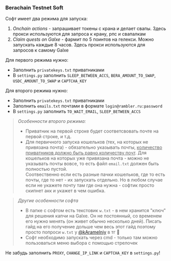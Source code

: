 ### Berachain Testnet Soft


Софт имеет два режима для запуска:
1. *Onchain actions* - запрашивает токены с крана и делает свапы. Здесь прокси используются для запроса к крану, рпс и
свапалкам
2. *Claim quests on Galxe* - фармит по 5 поинтов на гелекси. Можно запускать каждые 8 часов. Здесь прокси используются
для запросов к самому Galxe


Для первого режима нужно:
* Заполнить `privatekeys.txt` приватниками
* В `settings.py` заполнить `SLEEP_BETWEEN_ACCS`, `BERA_AMOUNT_TO_SWAP`, `USDC_AMOUNT_TO_SWAP` и `CAPTCHA_KEY`


Для второго режима нужно:
* Заполнить `privatekeys.txt` приватниками
* Заполнить `emails.txt` почтами в формате `login@rambler.ru:password`
* В `settings.py` заполнить `TO_WAIT_EMAIL`, `SLEEP_BETWEEN_ACCS`


> *Особенности второго режима:*
> * Приватник на первой строке будет соответсвовать почте на первой строке, и т.д.
> * Для первичного запуска кошельков (тех, на которых не привязана почта) - обязательно указывать почты, <u>количество 
> приватников должно быть равно количеству почт</u>. Для кошельков на которых уже привязана почта - можно не указывать
> почты вовсе, то есть файл `email.txt` должен быть полностью пустой. \
> Соотвественно если есть разные пачки кошельков, где то есть почты, где то нет - их запускать отдельно. Но в любом 
> случае если не укажете почту там где она нужна - софтик просто скипнет акк и укажет в чем ошибка.


> *Другие особенности софта*
> * В папке с софтом есть текстовик `w.txt` - в нем хранится "ключ" для решения капчи на Galxe. Он не постоянный, 
> со временем его нужно менять (он живет обычно несколько дней). Писать гайд на его получение дольше чем весь этот гайд
> поэтому просто попроси `w.txt` у [@kAramelniy](https://t.me/kAramelniy) в тг 🥰
> * Софт необходимо запускать через cmd - только там можно пользоваться меню выбора с помощью стрелочек 


Не забудь заполнить `PROXY`, `CHANGE_IP_LINK` и `CAPTCHA_KEY` в `settings.py`!
